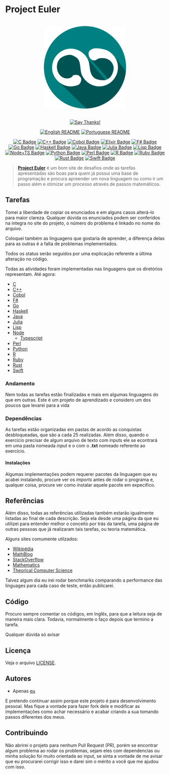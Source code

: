 # Project Euler

<div align="center">
<br>
<img src="../../logo/logo.png" width=260 height=260/>
<br>
<br>

[![Say Thanks!](https://img.shields.io/badge/Say%20Thanks-!-1EAEDB.svg?longCache=true&style=for-the-badge)](https://saythanks.io/to/Fazendaaa)

[![English README](https://img.shields.io/badge/Language-EN-blue.svg?longCache=true&style=for-the-badge)](../../README.md)
[![Portuguese README](https://img.shields.io/badge/Linguagem-PT-green.svg?longCache=true&style=for-the-badge)](./README_PT.md)

[![C Badge](https://img.shields.io/badge/C-0/627-FBC02D.svg?longCache=true&style=flat-square)](../../src/c/)
[![C++ Badge](https://img.shields.io/badge/C++-3/627-yellowgreen.svg?longCache=true&style=flat-square)](../../src/cpp/)
[![Cobol Badge](https://img.shields.io/badge/Cobol-0/627-00bcd4.svg?longCache=true&style=flat-square)](../../src/cobol/)
[![Elixir Badge](https://img.shields.io/badge/Elixir-0/627-8d6e63.svg?longCache=true&style=flat-square)](../../src/elixir/)
[![F# Badge](https://img.shields.io/badge/F_Sharp-0/627-8bc34a.svg?longCache=true&style=flat-square)](../../src/f_sharp/)
[![Go Badge](https://img.shields.io/badge/Go-12/627-orange.svg?longCache=true&style=flat-square)](../../src/go/)
[![Haskell Badge](https://img.shields.io/badge/Haskell-15/627-ff69b4.svg?longCache=true&style=flat-square)](../../src/haskell/)
[![Java Badge](https://img.shields.io/badge/Java-0/627-78909c.svg?longCache=true&style=flat-square)](../../src/java/)
[![Julia Badge](https://img.shields.io/badge/Julia-3/627-yellow.svg?longCache=true&style=flat-square)](../../src/julia/)
[![Lisp Badge](https://img.shields.io/badge/Lisp-0/627-ad1457.svg?longCache=true&style=flat-square)](../../src/lisp/)
[![Node+TS Badge](https://img.shields.io/badge/Node+TS-8/627-bb86fc.svg?longCache=true&style=flat-square)](../../src/node/)
[![Python Badge](https://img.shields.io/badge/Python-31/627-blue.svg?longCache=true&style=flat-square)](../../src/python/)
[![Perl Badge](https://img.shields.io/badge/Perl-0/627-6d4c41.svg?longCache=true&style=flat-square)](../../src/perl/)
[![R Badge](https://img.shields.io/badge/R-0/627-5e35b1.svg?longCache=true&style=flat-square)](../../src/r/)
[![Ruby Badge](https://img.shields.io/badge/Ruby-66/627-brightgreen.svg?longCache=true&style=flat-square)](../../src/ruby/)
[![Rust Badge](https://img.shields.io/badge/Rust-0/627-4527a0.svg?longCache=true&style=flat-square)](../../src/rust/)
[![Swift Badge](https://img.shields.io/badge/Swift-0/627-ff5252.svg?longCache=true&style=flat-square)](../../src/swift/)

</div>

> **[Project Euler](https://projecteuler.net)** é um bom site de desafios onde as tarefas apresentadas são boas para quem já possui uma base de programação e procura apreender um nova linguagem ou como ir um passo além e otimizar um processo através de passos matemáticos.

## Tarefas
Tomei a liberdade de copiar os enunciados e em alguns casos alterá-lo para maior clareza. Qualquer dúvida os enunciados podem ser conferidos na integra no site do projeto, o número do problema é linkado no nome do arquivo.

Coloquei também as linguagens que gostaria de aprender, a diferença delas para as outras é a falta de problemas implementados.

Todos os status serão seguidos por uma explicação referente a última alteração no código.

Todas as atividades foram implementadas nas linguagens que os diretórios representam. Até agora:

* [C](https://www.iso.org/standard/57853.html)
* [C++](http://www.cplusplus.com)
* [Cobol](https://open-cobol.sourceforge.io/)
* [F#](https://fsharp.org/)
* [Go](https://golang.org/)
* [Haskell](https://haskell-lang.org/)
* [Java](https://java.com/)
* [Julia](https://julialang.org/)
* [Lisp](http://lisp-lang.org/)
* [Node](https://nodejs.org/)
    * [Typescript](http://typescriptlang.org/)
* [Perl](https://www.perl.org/)
* [Python](https://www.python.org/)
* [R](https://www.r-project.org/)
* [Ruby](https://www.ruby-lang.org)
* [Rust](https://www.rust-lang.org/)
* [Swift](https://swift.org/)

### Andamento
Nem todas as tarefas estão finalizadas e mais em algumas linguagens do que em outras. Este é um projeto de aprendizado e considero um dos poucos que levarei para a vida

### Dependências
As tarefas estão organizadas em pastas de acordo as conquistas desbloqueadas, que são a cada 25 realizadas. Além disso, quando o exercício precisar de algum arquivo de texto com inputs ele se econtrará em uma pasta nomeada _input_ e o com o __.txt__ nomeado referente ao exercício.

#### Instalações
Algumas implementações podem requerer pacotes da linguagem que eu acabei instalando, procure ver os _imports_ antes de rodar o programa e, qualquer coisa, procure ver como instalar aquele pacote em expecífico.

## Referências
Além disso, todas as referências utilizadas também estarão igualmente listadas ao final de cada descrição. Seja ela desde uma página da que eu utilizei para entender melhor o conceito por trás da tarefa, uma página de outras pessoas que já realizaram tais tarefas, ou teoria matemática.

Alguns sites comumente utilzados:

* [Wikipédia](https://www.wikipedia.org)
* [MathBlog](http://www.mathblog.dk/category/solutions/project-euler/)
* [StackOverflow](https://stackoverflow.com/)
* [Mathematics](https://math.stackexchange.com/)
* [Theorical Computer Science](https://cstheory.stackexchange.com/)

Talvez algum dia eu irei rodar benchmarks comparando a performance das linguages para cada caso de teste, então publicarei.

## Código
Procuro sempre comentar os códigos, em Inglês, para que a leitura seja de maneira mais clara. Todavia, normalmente o faço depois que termino a tarefa.

Qualquer dúvida só avisar

## Licença
Veja o arquivo [LICENSE](../../LICENSE).

## Autores
* Apenas [eu](https://github.com/Fazendaaa)

E pretendo continuar assim porque este projeto é para desenvolvimento pessoal. Mas fique a vontade para fazer fork dele e modificar as implementações como achar necessário e acabar criando a sua tomando passos diferentes dos meus.

## Contribuindo
Não abrirei o projeto para nenhum Pull Request (PR), porém se encontrar algum problema ao rodar os problemas, sejam eles com dependencias ou minha solução foi muito orientada ao input, se sinta a vontade de me avisar que eu procurarei corrigir isso e darei sim o mérito a você que me ajudou com isso.
